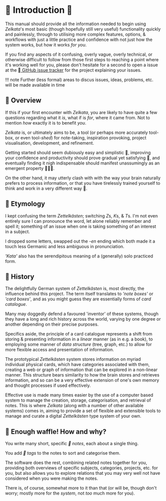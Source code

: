 󰭷 Introduction 🥬
=================

This manual should provide all the information needed to begin using _Zelkata_'s most basic (though hopefully still very
useful) functionality quickly and painlessly, through to utilising more complex features, options, & workflows with
just a little practice and confidence with not just how the system works, but how it works _for you_.

If you find any aspects of it confusing, overly vague, overly technical, or otherwise difficult to follow from those
first steps to reaching a point where it's working well for you, please don't hesitate for a second to open a issue at
the
[ GitHub issue tracker](https://github.com/omnikron13/Zelkata/issues/)
for the project explaining your issues.

!!! note
    Further (less formal) areas to discus issues, ideas, problems, etc. will be made available in time


## 󰭶 Overview

If this if your first encounter with _Zelkata_, you are likely to have quite a few questions regarding what it _is_,
what if is _for_, where it came from. Not to mention _how_ exactly it is to benefit _you_.

_Zelkata_ is, or ultimately aims to be, a tool (or perhaps more accurately tool-box, or even tool-_shed_) for
note-taking, inspiration provoking, project visualisation, development, and refinement.

Getting started should seem dubiously easy and simplistic 🤔, improving your confidence and productivity should prove
gradual yet satisfying 🙂‍, and eventually finding it nigh indispensable should manifest unassumingly as an
emergent property 🥬🫨🥬.

On the other hand, it may utterly clash with with the way your brain naturally prefers to process information, or that
 you have tirelessly trained yourself to think and work in a very different way 🤨.


## 󰿀 Etymology

I kept confusing the term _Zettelkästen_; switching *Z*s, *K*s, & *T*s.
I'm not even entirely sure I can pronounce the word, let alone reliably remember and spell it; something of an issue
when one is taking something of an interest in a subject.

I dropped some letters, swapped out the _-en_ ending which both made it a touch less Germanic and less ambiguous in
pronunciation.

_'Kata'_ also has the serendipitous meaning of a (generally) solo practiced form.


## 󰭰 History

The delightfully German system of _Zettelkästen_ is, most directly, the influence behind this project.
The term itself translates to _'note boxes'_ or _'card boxes'_, and as you might guess they are essentially forms of
_card catalogue_.

Many may doggedly defend a favoured 'inventor' of these systems, though they have a long and rich history across the
world, varying by one degree or another depending on their precise purposes.

Specifics aside, the principle of a card catalogue represents a shift from storing & presenting information in a
_linear_ manner (as in e.g. a book), to employing some manner of _data structure_ (tree, graph, etc.) to allow for more
flexible access and presentation of information.

The prototypical _Zettelkästen_ system stores information on myriad individual physical cards, which have categories
associated with them, creating a web or graph of information that can be explored in a non-linear manner.
This structure bears similarity to how the brain stores and retrieves information, and so can be a very effective
extension of one's own memory and thought processes if used effectively.

Effective use is made many times easier by the use of a computer based system to manage the creation, storage,
categorisation, and retrieval of notes.
This is where _Zelkata_ (along with a number of other available systems) comes in, aiming to provide a set of flexible
and extensible tools to manage and curate a digital _Zettelkästen_ type system of your own.


## 󰭷 Enough waffle! How and why?

You write many short, specific _󱟗 notes_, each about a single thing.

You add _ tags_ to the notes to sort and categorise them.

The software does the rest, combining related notes together for you, providing both overviews of specific subjects,
categories, projects, etc. for you, but also allows you to explore relations that you may very well not have considered
when you were making the notes.

There is, of course, somewhat more to it than that (or will be, though don't worry; mostly more for the _system_,
not _too_ much more for you).

